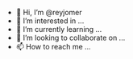 - 👋 Hi, I’m @reyjomer
- 👀 I’m interested in ...
- 🌱 I’m currently learning ...
- 💞️ I’m looking to collaborate on ...
- 📫 How to reach me ...

<!---
reyjomer/reyjomer is a ✨ special ✨ repository because its `README.md` (this file) appears on your GitHub profile.
You can click the Preview link to take a look at your changes.
--->
